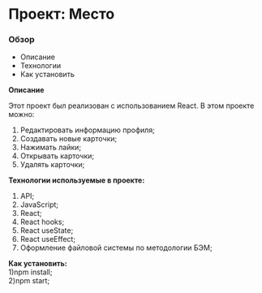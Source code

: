 # Проект: Место

### Обзор

* Описание
* Технологии
* Как установить

**Описание**

Этот проект был реализован с использованием React.
В этом проекте можно:  
1) Редактировать информацию профиля;
2) Создавать новые карточки;
3) Нажимать лайки;
4) Открывать карточки;
5) Удалять карточки;

**Технологии используемые в проекте:**
1) API;  
2) JavaScript;  
3) React;
4) React hooks;
5) React useState;
6) React useEffect;
7) Оформление файловой системы по методологии БЭМ;

**Как установить:**  
1)npm install;  
2)npm start;
